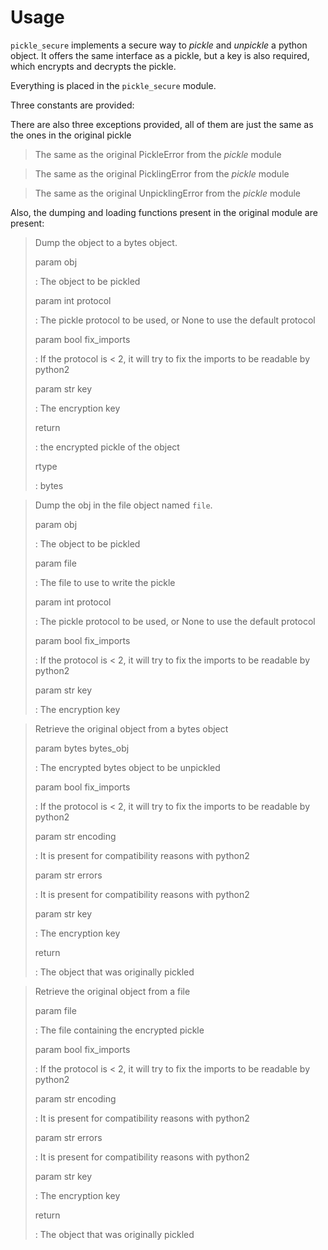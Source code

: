 # Usage

`pickle_secure` implements a secure way to _pickle_ and _unpickle_ a
python object. It offers the same interface as a pickle, but a key is
also required, which encrypts and decrypts the pickle.

Everything is placed in the `pickle_secure` module.

Three constants are provided:

There are also three exceptions provided, all of them are just the same
as the ones in the original pickle

> The same as the original PickleError from the _pickle_ module

> The same as the original PicklingError from the _pickle_ module

> The same as the original UnpicklingError from the _pickle_ module

Also, the dumping and loading functions present in the original module
are present:

> Dump the object to a bytes object.
>
> param obj
>
> : The object to be pickled
>
> param int protocol
>
> : The pickle protocol to be used, or None to use the default
> protocol
>
> param bool fix_imports
>
> : If the protocol is \< 2, it will try to fix the imports to be
> readable by python2
>
> param str key
>
> : The encryption key
>
> return
>
> : the encrypted pickle of the object
>
> rtype
>
> : bytes

> Dump the obj in the file object named `file`.
>
> param obj
>
> : The object to be pickled
>
> param file
>
> : The file to use to write the pickle
>
> param int protocol
>
> : The pickle protocol to be used, or None to use the default
> protocol
>
> param bool fix_imports
>
> : If the protocol is \< 2, it will try to fix the imports to be
> readable by python2
>
> param str key
>
> : The encryption key

> Retrieve the original object from a bytes object
>
> param bytes bytes_obj
>
> : The encrypted bytes object to be unpickled
>
> param bool fix_imports
>
> : If the protocol is \< 2, it will try to fix the imports to be
> readable by python2
>
> param str encoding
>
> : It is present for compatibility reasons with python2
>
> param str errors
>
> : It is present for compatibility reasons with python2
>
> param str key
>
> : The encryption key
>
> return
>
> : The object that was originally pickled

> Retrieve the original object from a file
>
> param file
>
> : The file containing the encrypted pickle
>
> param bool fix_imports
>
> : If the protocol is \< 2, it will try to fix the imports to be
> readable by python2
>
> param str encoding
>
> : It is present for compatibility reasons with python2
>
> param str errors
>
> : It is present for compatibility reasons with python2
>
> param str key
>
> : The encryption key
>
> return
>
> : The object that was originally pickled
